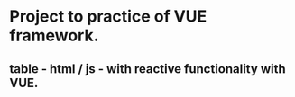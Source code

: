 # Project to practice of VUE framework.

## table - html / js - with reactive functionality with VUE.
